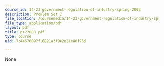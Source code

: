 ```yaml
---
course_id: 14-23-government-regulation-of-industry-spring-2003
description: Problem Set 2
file_location: /coursemedia/14-23-government-regulation-of-industry-spring-2003/7c44670097f16821a3f982e21e48f76d_ps22003.pdf
file_type: application/pdf
layout: pdf
title: ps22003.pdf
type: course
uid: 7c44670097f16821a3f982e21e48f76d

---
```

None